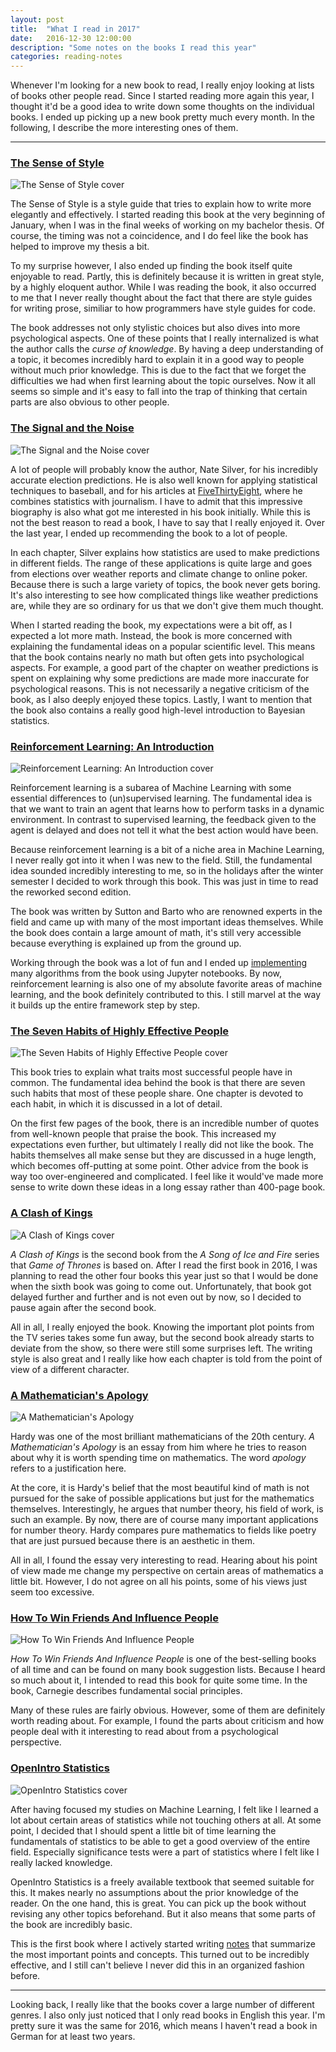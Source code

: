```yaml
---
layout: post
title:  "What I read in 2017"
date:   2016-12-30 12:00:00
description: "Some notes on the books I read this year"
categories: reading-notes
---
```


Whenever I'm looking for a new book to read, I really enjoy looking at lists of
books other people read. Since I started reading more again this year, I thought
it'd be a good idea to write down some thoughts on the individual books.
I ended up picking up a new book pretty much every month. In the following, I
describe the more interesting ones of them.

---

### [The Sense of Style](https://www.amazon.com/Sense-Style-Thinking-Persons-Writing/dp/0143127799/r)

![The Sense of Style cover](/assets/posts/books-2017/sense-of-style.jpg)

The Sense of Style is a style guide that tries to explain how to write more elegantly and
effectively. I started reading this book at the very beginning of January, when I
was in the final weeks of working on my bachelor thesis. Of course, the timing was not a
coincidence, and I do feel like the book has helped to improve my thesis a bit.

To my surprise however, I also ended up finding the book itself quite enjoyable to read. Partly, this
is definitely because it is written in great style, by a highly eloquent author.
While I was reading the book, it also occurred to me that I never really thought
about the fact that there are style guides for writing prose, similiar to how
programmers have style guides for code.

The book addresses not only stylistic choices but also dives into more psychological
aspects. One of these points that I really internalized is what the author
calls the *curse of knowledge*.
By having a deep understanding of a topic, it becomes incredibly hard to explain
it in a good way to people without much prior knowledge. This is due to the fact
that we forget the difficulties we had when first learning about
the topic ourselves. Now it all seems so simple and it's easy to fall into the
trap of thinking that certain parts are also obvious to other people.

### [The Signal and the Noise](https://www.amazon.com/Signal-Noise-Many-Predictions-Fail-but/dp/0143125087/)

![The Signal and the Noise cover](/assets/posts/books-2017/signal-and-noise.jpg)

A lot of people will probably know the author, Nate Silver, for his incredibly
accurate election predictions. He is also well known for applying statistical
techniques to baseball, and for his articles at
[FiveThirtyEight](http://fivethirtyeight.com), where he combines statistics with
journalism. I have to admit that this impressive biography is also what got me
interested in his book initially. While this is not the best reason to read a
book, I have to say that I really enjoyed it. Over the last year, I ended up recommending
the book to a lot of people.

In each chapter, Silver explains how statistics are used to make
predictions in different fields.
The range of these applications is quite large and goes from elections over
weather reports and climate change to online poker.
Because there is such a large variety of topics, the book never gets boring. It's also
interesting to see how complicated things like weather predictions are, while
they are so ordinary for us that we don't give them much thought.

When I started reading the book, my expectations were a bit off, as I expected a
lot more math. Instead, the book is more concerned with explaining the
fundamental ideas on a popular scientific level. This means that the book
contains nearly no math but often gets into psychological aspects. For example,
a good part of the chapter on weather predictions is spent on explaining why some
predictions are made more inaccurate for psychological reasons. This is not
necessarily a negative criticism of the book, as I also deeply enjoyed these topics.
Lastly, I want to mention that the book also contains a really good high-level introduction to
Bayesian statistics.

### [Reinforcement Learning: An Introduction](http://incompleteideas.net/sutton/book/the-book.html)

![Reinforcement Learning: An Introduction cover](/assets/posts/books-2017/rl.jpg)

Reinforcement learning is a subarea of Machine Learning with some essential
differences to (un)supervised learning. The fundamental idea is that we want to
train an agent that learns how to perform tasks in a dynamic environment. In
contrast to supervised learning, the feedback given to the agent is delayed and
does not tell it what the best action would have been.

Because reinforcement learning is a bit of a niche area in Machine Learning, I
never really got into it when I was new to the field. Still, the fundamental
idea sounded incredibly interesting to me, so in the holidays after the winter
semester I decided to work through this book. This was just in time to read the
reworked second edition.

The book was written by Sutton and Barto who are renowned experts in the field
and came up with many of the most important ideas themselves. While the book
does contain a large amount of math, it's still very accessible because
everything is explained up from the ground up.

Working through the book was a lot of fun and I ended up [implementing](https://github.com/florian/reinforcement-learning) many algorithms from the book using Jupyter notebooks.
By now, reinforcement learning is also one of my absolute favorite areas of
machine learning, and the book definitely contributed to this. I still marvel at
the way it builds up the entire framework step by step.

### [The Seven Habits of Highly Effective People](https://www.amazon.com/Habits-Highly-Effective-People-Powerful/dp/1451639619/)

![The Seven Habits of Highly Effective People cover](/assets/posts/books-2017/effective.jpg)

This book tries to explain what traits most successful people have in common.
The fundamental idea behind the book is that there are seven such habits that
most of these people share.
One chapter is devoted to each habit, in which it is discussed in a lot of detail.

On the first few pages of the book, there is an incredible number of quotes from
well-known people that praise the book. This increased my expectations even
further, but ultimately I really did not like the book. The habits themselves all make
sense but they are discussed in a huge length, which becomes off-putting at some
point. Other advice from the book is way too over-engineered and complicated. I
feel like it would've made more sense to write down these ideas in a long essay
rather than 400-page book.

### [A Clash of Kings](https://www.amazon.com/Clash-Kings-Song-Fire-Book/dp/0553579908)

![A Clash of Kings cover](/assets/posts/books-2017/acok.jpg)

*A Clash of Kings* is the second book from the *A Song of Ice and Fire* series
that *Game of Thrones* is based on. After I read the first book in 2016, I was
planning to read the other four books this year just so that I would be done
when the sixth book was going to come out. Unfortunately, that book got delayed further
and further and is not even out by now, so I decided to pause again after the second book.

All in all, I really enjoyed the book. Knowing the important plot points from
the TV series takes some fun away, but the second book already starts to deviate
from the show, so there were still some surprises left. The writing style is
also great and I really like how each chapter is told from the point of view of
a different character.

### [A Mathematician's Apology](https://www.math.ualberta.ca/mss/misc/A%20Mathematician%27s%20Apology.pdf)

![A Mathematician's Apology](/assets/posts/books-2017/apology.jpg)

Hardy was one of the most brilliant mathematicians of the 20th century. *A
Mathematician's Apology* is an essay from him where he tries to reason about why
it is worth spending time on mathematics. The word *apology* refers to a
justification here.

At the core, it is Hardy's belief that the most beautiful kind of math is not
pursued for the sake of possible applications but just for the mathematics
themselves. Interestingly, he argues that number theory, his field of work, is
such an example. By now, there are of course many important applications for
number theory. Hardy compares pure mathematics to fields like poetry that are just
pursued because there is an aesthetic in them.

All in all, I found the essay very interesting to read. Hearing about his point
of view made me change my perspective on certain areas of mathematics a little
bit. However, I do not agree on all his points, some of his views just seem too
excessive.

### [How To Win Friends And Influence People](https://www.amazon.com/How-Win-Friends-Influence-People/dp/0671027034/)

![How To Win Friends And Influence People](/assets/posts/books-2017/carnegie.jpg)

*How To Win Friends And Influence People* is one of the best-selling books of
all time and can be found on many book suggestion lists. Because I heard so much
about it, I intended to read this book for quite some time. In the book,
Carnegie describes fundamental social principles.

Many of these rules are fairly obvious. However, some of them are definitely
worth reading about. For example, I found the parts about criticism and how
people deal with it interesting to read about from a psychological perspective.

### [OpenIntro Statistics](https://www.openintro.org/stat/)

![OpenIntro Statistics cover](/assets/posts/books-2017/openintro-stats.jpg)

After having focused my studies on Machine Learning, I felt like I learned a lot
about certain areas of statistics while not touching others at all. At some
point, I decided that I should spent a little bit of time learning the
fundamentals of statistics to be able to get a good overview of the entire
field. Especially significance tests were a part of statistics where I felt like
I really lacked knowledge.

OpenIntro Statistics is a freely available textbook that seemed suitable for
this. It makes nearly no assumptions about the prior knowledge of the reader. On
the one hand, this is great. You can pick up the book without revising
any other topics beforehand. But it also means that some parts of the book are
incredibly basic.

This is the first book where I actively started writing
[notes](https://github.com/florian/reading-notes/blob/master/1_OpenIntro-Statistics.md) that
summarize the most important points and concepts. This turned out to be incredibly effective,
and I still can't believe I never did this in an organized fashion before.

---

Looking back, I really like that the books cover a large number of different
genres. I also only just noticed that I only read books in English this year.
I'm pretty sure it was the same for 2016, which means I haven't read a book in
German for at least two years.
